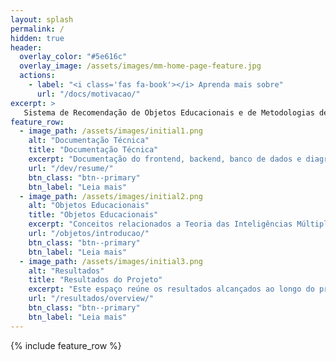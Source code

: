 ```yaml
---
layout: splash
permalink: /
hidden: true
header:
  overlay_color: "#5e616c"
  overlay_image: /assets/images/mm-home-page-feature.jpg
  actions:
    - label: "<i class='fas fa-book'></i> Aprenda mais sobre"
      url: "/docs/motivacao/"
excerpt: >
   Sistema de Recomendação de Objetos Educacionais e de Metodologias de Ensino por meio de Meta-Analise e Aprendizagem Baseada em Evidências.<br />
feature_row:
  - image_path: /assets/images/initial1.png
    alt: "Documentação Técnica"
    title: "Documentação Técnica"
    excerpt: "Documentação do frontend, backend, banco de dados e diagramas do projeto."
    url: "/dev/resume/"
    btn_class: "btn--primary"
    btn_label: "Leia mais"
  - image_path: /assets/images/initial2.png
    alt: "Objetos Educacionais"
    title: "Objetos Educacionais"
    excerpt: "Conceitos relacionados a Teoria das Inteligências Múltiplas de Gardner e Estilos de Aprendizagem de Honey-Alonso"
    url: "/objetos/introducao/"
    btn_class: "btn--primary"
    btn_label: "Leia mais"
  - image_path: /assets/images/initial3.png
    alt: "Resultados"
    title: "Resultados do Projeto"
    excerpt: "Este espaço reúne os resultados alcançados ao longo do projeto. Onde compartilhamos os insights, números, aprendizados e impactos que surgiram a partir do projeto"
    url: "/resultados/overview/"
    btn_class: "btn--primary"
    btn_label: "Leia mais"      
---
```


{% include feature_row %}

